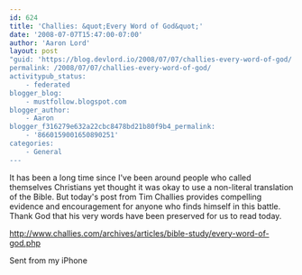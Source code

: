 ```yaml
---
id: 624
title: 'Challies: &quot;Every Word of God&quot;'
date: '2008-07-07T15:47:00-07:00'
author: 'Aaron Lord'
layout: post
"guid: 'https://blog.devlord.io/2008/07/07/challies-every-word-of-god/'
permalink: /2008/07/07/challies-every-word-of-god/
activitypub_status:
    - federated
blogger_blog:
    - mustfollow.blogspot.com
blogger_author:
    - Aaron
blogger_f316279e632a22cbc8478bd21b80f9b4_permalink:
    - '8660159001650890251'
categories:
    - General
---
```


It has been a long time since I've been around people who called  themselves Christians yet thought it was okay to use a non-literal  translation of the Bible.  But today's post from Tim Challies provides compelling evidence and encouragement for anyone who finds himself in  this battle. Thank God that his very words have been preserved for us  to read today.<p><a href="http://www.challies.com/archives/articles/bible-study/every-word-of-god.php">http://www.challies.com/archives/articles/bible-study/every-word-of-god.php</a></p><p>Sent from my iPhone</p><div class="blogger-post-footer"></div>
